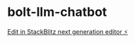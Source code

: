 # bolt-llm-chatbot

[Edit in StackBlitz next generation editor ⚡️](https://stackblitz.com/~/github.com/HikaruEgashira/bolt-llm-chatbot)